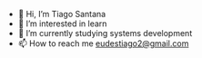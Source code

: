 - 👋 Hi, I’m Tiago Santana
- 👀 I’m interested in learn
- 🌱 I’m currently studying systems development
- 📫 How to reach me eudestiago2@gmail.com

<!---
eudestiago/eudestiago is a ✨ special ✨ repository because its `README.md` (this file) appears on your GitHub profile.
You can click the Preview link to take a look at your changes.
--->
